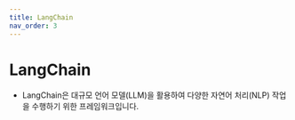 ```yaml
---
title: LangChain
nav_order: 3
---
```


# LangChain
- LangChain은 대규모 언어 모델(LLM)을 활용하여 다양한 자연어 처리(NLP) 작업을 수행하기 위한 프레임워크입니다.